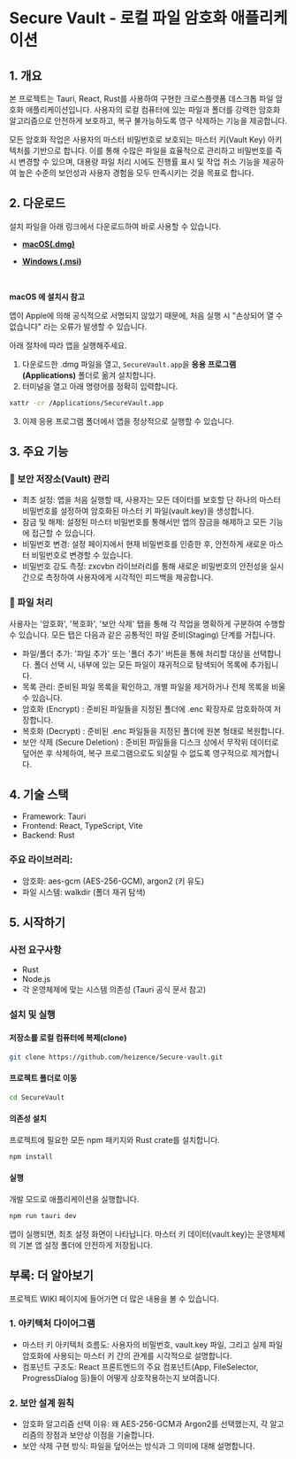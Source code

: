 # Secure Vault - 로컬 파일 암호화 애플리케이션

## 1. 개요
본 프로젝트는 Tauri, React, Rust를 사용하여 구현한 크로스플랫폼 데스크톱 파일 암호화 애플리케이션입니다. 사용자의 로컬 컴퓨터에 있는 파일과 폴더를 강력한 암호화 알고리즘으로 안전하게 보호하고, 복구 불가능하도록 영구 삭제하는 기능을 제공합니다.

모든 암호화 작업은 사용자의 마스터 비밀번호로 보호되는 마스터 키(Vault Key) 아키텍처를 기반으로 합니다. 이를 통해 수많은 파일을 효율적으로 관리하고 비밀번호를 즉시 변경할 수 있으며, 대용량 파일 처리 시에도 진행률 표시 및 작업 취소 기능을 제공하여 높은 수준의 보안성과 사용자 경험을 모두 만족시키는 것을 목표로 합니다.

## 2. 다운로드
설치 파일을 아래 링크에서 다운로드하여 바로 사용할 수 있습니다.

- **[macOS(.dmg)](https://github.com/heizence/Secure-vault/releases/download/0.1.0/SecureVault_0.1.0_aarch64.dmg)**

- **[Windows (.msi)]()**

<br/>

**macOS 에 설치시 참고** 

앱이 Apple에 의해 공식적으로 서명되지 않았기 때문에, 처음 실행 시 "손상되어 열 수 없습니다" 라는 오류가 발생할 수 있습니다. 

아래 절차에 따라 앱을 실행해주세요.

1. 다운로드한 .dmg 파일을 열고, `SecureVault.app`을 **응용 프로그램(Applications)** 폴더로 옮겨 설치합니다.
2. 터미널을 열고 아래 명령어를 정확히 입력합니다.

```bash
xattr -cr /Applications/SecureVault.app
```

3. 이제 응용 프로그램 폴더에서 앱을 정상적으로 실행할 수 있습니다.

## 3. 주요 기능

### 🔑 보안 저장소(Vault) 관리

- 최초 설정: 앱을 처음 실행할 때, 사용자는 모든 데이터를 보호할 단 하나의 마스터 비밀번호를 설정하여 암호화된 마스터 키 파일(vault.key)을 생성합니다.
- 잠금 및 해제: 설정된 마스터 비밀번호를 통해서만 앱의 잠금을 해제하고 모든 기능에 접근할 수 있습니다.
- 비밀번호 변경: 설정 페이지에서 현재 비밀번호를 인증한 후, 안전하게 새로운 마스터 비밀번호로 변경할 수 있습니다.
- 비밀번호 강도 측정: zxcvbn 라이브러리를 통해 새로운 비밀번호의 안전성을 실시간으로 측정하여 사용자에게 시각적인 피드백을 제공합니다.

### 📁 파일 처리

사용자는 '암호화', '복호화', '보안 삭제' 탭을 통해 각 작업을 명확하게 구분하여 수행할 수 있습니다. 모든 탭은 다음과 같은 공통적인 파일 준비(Staging) 단계를 거칩니다.

- 파일/폴더 추가: '파일 추가' 또는 '폴더 추가' 버튼을 통해 처리할 대상을 선택합니다. 폴더 선택 시, 내부에 있는 모든 파일이 재귀적으로 탐색되어 목록에 추가됩니다.
- 목록 관리: 준비된 파일 목록을 확인하고, 개별 파일을 제거하거나 전체 목록을 비울 수 있습니다.
- 암호화 (Encrypt) : 준비된 파일들을 지정된 폴더에 .enc 확장자로 암호화하여 저장합니다.
- 복호화 (Decrypt) : 준비된 .enc 파일들을 지정된 폴더에 원본 형태로 복원합니다.
- 보안 삭제 (Secure Deletion) : 준비된 파일들을 디스크 상에서 무작위 데이터로 덮어쓴 후 삭제하여, 복구 프로그램으로도 되살릴 수 없도록 영구적으로 제거합니다.

## 4. 기술 스택

- Framework: Tauri
- Frontend: React, TypeScript, Vite
- Backend: Rust

### 주요 라이브러리:

- 암호화: aes-gcm (AES-256-GCM), argon2 (키 유도)
- 파일 시스템: walkdir (폴더 재귀 탐색)

## 5. 시작하기

### 사전 요구사항

- Rust
- Node.js
- 각 운영체제에 맞는 시스템 의존성 (Tauri 공식 문서 참고)

### 설치 및 실행

#### 저장소를 로컬 컴퓨터에 복제(clone)

```bash
git clone https://github.com/heizence/Secure-vault.git
```

#### 프로젝트 폴더로 이동
```bash
cd SecureVault
```

#### 의존성 설치

프로젝트에 필요한 모든 npm 패키지와 Rust crate를 설치합니다.

```bash
npm install
```

#### 실행

개발 모드로 애플리케이션을 실행합니다.

```bash
npm run tauri dev
```

앱이 실행되면, 최초 설정 화면이 나타납니다. 마스터 키 데이터(vault.key)는 운영체제의 기본 앱 설정 폴더에 안전하게 저장됩니다.

## 부록: 더 알아보기

프로젝트 WIKI 페이지에 들어가면 더 많은 내용을 볼 수 있습니다.

### 1. 아키텍처 다이어그램

- 마스터 키 아키텍처 흐름도: 사용자의 비밀번호, vault.key 파일, 그리고 실제 파일 암호화에 사용되는 마스터 키 간의 관계를 시각적으로 설명합니다.
- 컴포넌트 구조도: React 프론트엔드의 주요 컴포넌트(App, FileSelector, ProgressDialog 등)들이 어떻게 상호작용하는지 보여줍니다.

### 2. 보안 설계 원칙

- 암호화 알고리즘 선택 이유: 왜 AES-256-GCM과 Argon2를 선택했는지, 각 알고리즘의 장점과 보안상 이점을 기술합니다.
- 보안 삭제 구현 방식: 파일을 덮어쓰는 방식과 그 의미에 대해 설명합니다.
